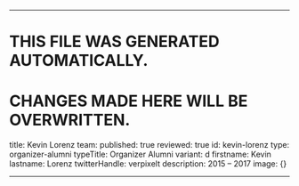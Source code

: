 ----

# THIS FILE WAS GENERATED AUTOMATICALLY.
# CHANGES MADE HERE WILL BE OVERWRITTEN.

title: Kevin Lorenz
team:
  published: true
  reviewed: true
  id: kevin-lorenz
  type: organizer-alumni
  typeTitle: Organizer Alumni
  variant: d
  firstname: Kevin
  lastname: Lorenz
  twitterHandle: verpixelt
  description: 2015 – 2017
  image: {}

----

